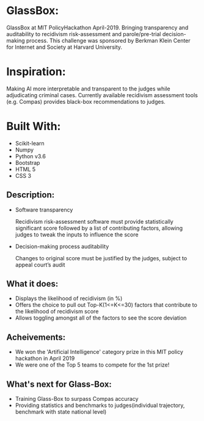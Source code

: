 # GlassBox:
GlassBox at MIT PolicyHackathon April-2019. Bringing transparency and auditability to recidivism risk-assessment and parole/pre-trial decision-making process. This challenge was sponsored by Berkman Klein Center for Internet and Society at Harvard University.


# Inspiration:
Making AI more interpretable and transparent to the judges while adjudicating criminal cases. Currently available recidivism assessment tools (e.g. Compas) provides black-box recommendations
to judges.



# Built With:
<ul>
<li>Scikit-learn</li>
<li>Numpy</li>
<li>Python v3.6</li>
<li>Bootstrap</li>
<li>HTML 5</li>
<li>CSS 3</li>
</ul>

## Description:
<ul>
<li>Software transparency</li>

Recidivism risk-assessment software must provide statistically significant score followed by a list of contributing factors, allowing judges to tweak the inputs to influence the score

<li>Decision-making process auditability</li>

Changes to original score must be justified by the judges, subject to appeal court’s audit

</ul>

## What it does:
<ul>
<li> Displays the likelihood of recidivism (in %) </li>
<li> Offers the choice to pull out Top-K(1<=K<=30) factors that contribute to the likelihood of recidivism score </li>
<li> Allows toggling amongst all of the factors to see the score deviation </li>
</ul>



## Acheivements:

<ul>
<li> We won the 'Artificial Intelligence' category prize in this MIT policy hackathon in April 2019 </li>
<li> We were one of the Top 5 teams to compete for the 1st prize! </li>
</ul>

## What's next for Glass-Box:
<ul>
	<li>Training Glass-Box to surpass Compas accuracy</li>
	<li>Providing statistics and benchmarks to judges(individual trajectory, benchmark with state national level)</li>
</ul>

